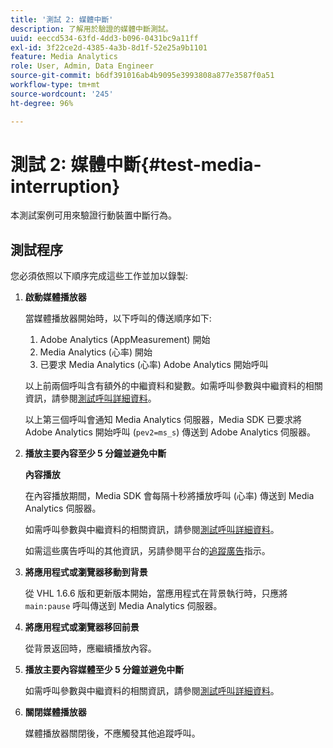```yaml
---
title: '測試 2: 媒體中斷'
description: 了解用於驗證的媒體中斷測試。
uuid: eeccd534-63fd-4dd3-b096-0431bc9a11ff
exl-id: 3f22ce2d-4385-4a3b-8d1f-52e25a9b1101
feature: Media Analytics
role: User, Admin, Data Engineer
source-git-commit: b6df391016ab4b9095e3993808a877e3587f0a51
workflow-type: tm+mt
source-wordcount: '245'
ht-degree: 96%

---
```


# 測試 2: 媒體中斷{#test-media-interruption}

本測試案例可用來驗證行動裝置中斷行為。

## 測試程序

您必須依照以下順序完成這些工作並加以錄製:

1. **啟動媒體播放器**

   當媒體播放器開始時，以下呼叫的傳送順序如下:

   1. Adobe Analytics (AppMeasurement) 開始
   1. Media Analytics (心率) 開始
   1. 已要求 Media Analytics (心率) Adobe Analytics 開始呼叫

   以上前兩個呼叫含有額外的中繼資料和變數。如需呼叫參數與中繼資料的相關資訊，請參閱[測試呼叫詳細資料](/help/sdk-implement/validation/test-call-details.md#start-the-media-player)。

   以上第三個呼叫會通知 Media Analytics 伺服器，Media SDK 已要求將 Adobe Analytics 開始呼叫 (`pev2=ms_s`) 傳送到 Adobe Analytics 伺服器。

1. **播放主要內容至少 5 分鐘並避免中斷**

   **內容播放**

   在內容播放期間，Media SDK 會每隔十秒將播放呼叫 (心率) 傳送到 Media Analytics 伺服器。

   如需呼叫參數與中繼資料的相關資訊，請參閱[測試呼叫詳細資料](/help/sdk-implement/validation/test-call-details.md#play-main-content)。

   如需這些廣告呼叫的其他資訊，另請參閱平台的[追蹤廣告](/help/sdk-implement/track-ads/track-ads-overview.md)指示。

1. **將應用程式或瀏覽器移動到背景**

   從 VHL 1.6.6 版和更新版本開始，當應用程式在背景執行時，只應將 `main:pause` 呼叫傳送到 Media Analytics 伺服器。

1. **將應用程式或瀏覽器移回前景**

   從背景返回時，應繼續播放內容。

1. **播放主要內容媒體至少 5 分鐘並避免中斷**

   如需呼叫參數與中繼資料的相關資訊，請參閱[測試呼叫詳細資料](/help/sdk-implement/validation/test-call-details.md#play-main-content)。

1. **關閉媒體播放器**

   媒體播放器關閉後，不應觸發其他追蹤呼叫。
